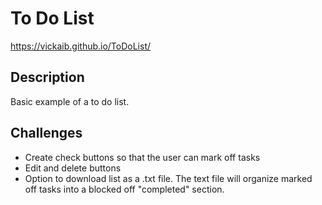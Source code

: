 # To Do List
https://vickaib.github.io/ToDoList/

## Description
Basic example of a to do list. 

## Challenges
- Create check buttons so that the user can mark off tasks
- Edit and delete buttons
- Option to download list as a .txt file. The text file will organize marked off tasks into a blocked off "completed" section.
